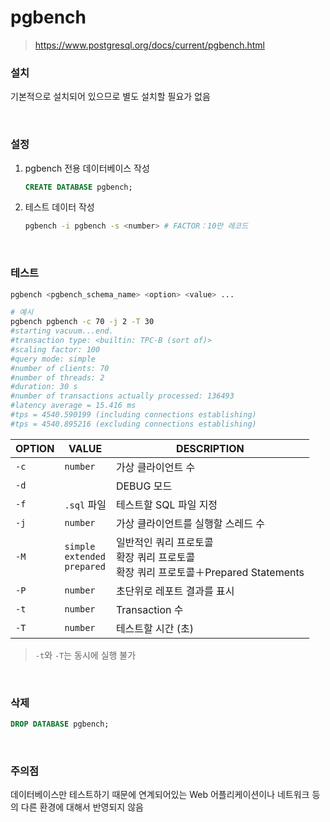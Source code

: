 pgbench
===
>https://www.postgresql.org/docs/current/pgbench.html

### 설치
기본적으로 설치되어 있으므로 별도 설치할 필요가 없음

<br>

### 설정
1. pgbench 전용 데이터베이스 작성
    ```sql
    CREATE DATABASE pgbench;
    ```

1. 테스트 데이터 작성
    ```sh
    pgbench -i pgbench -s <number> # FACTOR：10만 레코드
    ```

<br>

### 테스트
```sh
pgbench <pgbench_schema_name> <option> <value> ...

# 예시
pgbench pgbench -c 70 -j 2 -T 30
#starting vacuum...end.
#transaction type: <builtin: TPC-B (sort of)>
#scaling factor: 100
#query mode: simple
#number of clients: 70
#number of threads: 2
#duration: 30 s
#number of transactions actually processed: 136493
#latency average = 15.416 ms
#tps = 4540.590199 (including connections establishing)
#tps = 4540.895216 (excluding connections establishing)
```

|OPTION|VALUE|DESCRIPTION|
|-|-|-|
|`-c`|`number`|가상 클라이언트 수|
|`-d`||DEBUG 모드|
|`-f`|`.sql` 파일|테스트할 SQL 파일 지정|
|`-j`|`number`|가상 클라이언트를 실행할 스레드 수|
|`-M`|`simple`<br>`extended`<br>`prepared`|일반적인 쿼리 프로토콜<br>확장 쿼리 프로토콜<br>확장 쿼리 프로토콜＋Prepared Statements|
|`-P`|`number`|초단위로 레포트 결과를 표시|
|`-t`|`number`|Transaction 수|
|`-T`|`number`|테스트할 시간 (초)|
>`-t`와 `-T`는 동시에 실행 불가

<br>

### 삭제
```sql
DROP DATABASE pgbench;
```

<br>

### 주의점
데이터베이스만 테스트하기 때문에 연계되어있는 Web 어플리케이션이나 네트워크 등의 다른 환경에 대해서 반영되지 않음

<br>
